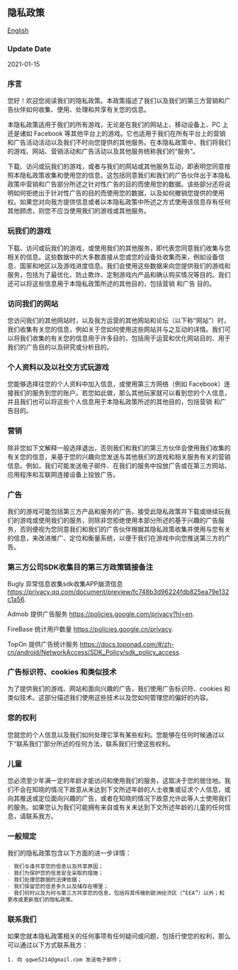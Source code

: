 ## 隐私政策
[English](index-en) 
### Update Date
2021-01-15


### 序言

您好！欢迎您阅读我们的隐私政策。本政策描述了我们以及我们的第三方营销和广告伙伴如何收集、使用、处理和共享有关您的信息。

本隐私政策适用于我们的所有游戏，无论是在我们的网站上、移动设备上、PC 上还是诸如 Facebook 等其他平台上的游戏。它也适用于我们在所有平台上的营销和广告活动活动以及我们不时向您提供的其他服务。在本隐私政策中，我们将我们的游戏、网站、营销活动和广告活动以及其他服务统称我们的“服务”。

下载、访问或玩我们的游戏，或者与我们的网站或其他服务互动，即表明您同意按照本隐私政策收集和使用您的信息。这包括同意我们和我们的广告伙伴出于本隐私政策中营销和广告部分所述之针对性广告的目的而使用您的数据。该些部分还将说明如何拒绝出于针对性广告的目的而使用您的数据，以及如何撤销您提供的使用权。如果您对向我方提供信息或者以本隐私政策中所述之方式使用该信息存有任何其他顾虑，则您不应当使用我们的游戏或其他服务。


### 玩我们的游戏

下载、访问或玩我们的游戏，或使用我们的其他服务，即代表您同意我们收集与您相关的信息。这些数据中的大多数直接从您或您的设备处收集而来，例如设备信息、国家和地区以及游戏进度信息。我们会使用这些数据来向您提供我们的游戏和服务，包括为了最优化、防止欺诈、定制游戏内产品和确认购买情况等目的。我们还可以将这些信息用于本隐私政策所述的其他目的，包括营销 和广告 目的。


### 访问我们的网站

您访问我们的其他网站时，以及我方运营的其他网站和论坛（以下称“网站”）时，我们收集有关您的信息，例如关于您如何使用这些网站并与之互动的详情。我们可以将我们收集的有关您的信息用于许多目的，包括用于运营和优化网站目的、用于我们的广告目的以及研究或分析目的。

### 个人资料以及以社交方式玩游戏
您能够选择往您的个人资料中加入信息，或使用第三方网络（例如 Facebook）连接我们的服务到您的账户。若您如此做，那么其他玩家就可以看到您的个人信息，并且我们也可以将这些个人信息用于本隐私政策所述的其他目的，包括营销 和广告目的。

### 营销
除非您如下文解释一般选择退出，否则我们和我们的第三方伙伴会使用我们收集的有关您的信息，来基于您的兴趣向您发送与其他我们的游戏和相关服务有关的营销信息。例如，我们可能发送电子邮件、在我们的服务中投放广告或在第三方网站、应用程序和互联网连接设备上投放广告。
### 广告
我们的游戏可能包括第三方产品和服务的广告。接受此隐私政策并下载或继续玩我们的游戏或使用我们的服务，则除非您拒绝使用本部分所述的基于兴趣的广告服务，否则便视为您同意我们和我们的广告伙伴根据其隐私政策收集并使用与您有关的信息，来改进推广、定位和衡量系统，以便于我们在游戏中向您推送第三方的广告。

### 第三方公司SDK收集目的第三方政策链接备注

Bugly 异常信息收集sdk收集APP崩溃信息 https://privacy.qq.com/document/preview/fc748b3d96224fdb825ea79e132c1a56.   

Admob 提供广告服务 https://policies.google.com/privacy?hl=en.   

FireBase 统计用户数量 https://policies.google.cn/privacy.   

TopOn 提供广告统计服务 https://docs.toponad.com/#/zh-cn/android/NetworkAccess/SDK_Policy/sdk_policy_access. 


### 广告标识符、cookies 和类似技术
为了提供我们的游戏、网站和面向兴趣的广告，我们使用广告标识符、cookies 和类似技术。这部分描述我们使用这些技术以及您如何管理您的偏好的内容。

### 您的权利
您就您的个人信息以及我们如何处理它享有某些权利。您能够在任何时候通过以下“联系我们”部分所述的任何方法，联系我们行使这些权利。

### 儿童
您必须至少年满一定的年龄才能访问和使用我们的服务，这取决于您的居住地。我们不会在知晓的情况下故意从未达到下文所述年龄的人士收集或征求个人信息，或向其推送或定位面向兴趣的广告，或者在知晓的情况下故意允许此等人士使用我们的服务。如果您认为我们可能拥有来自或有关未达到下文所述年龄的儿童的任何信息，请联系我方。

### 一般规定
我们的隐私政策包含以下方面的进一步详情：


```markdown
- 我们与谁共享您的信息以及共享原因；
- 我们为保护您的信息安全采取的措施；
- 我们处理您数据的法律依据；
- 我们保留您的信息多久以及储存在哪里；
- 我们何时以及为何与第三方共享您的信息，包括将其传输到欧洲经济区（“EEA”）以外；和
更改或更新我们的隐私政策。
```

### 联系我们
如果您就本隐私政策相关的任何事项有任何疑问或问题，包括行使您的权利，那么可以通过以下方式联系我方：
```
1. 向 qqwe5214@gmail.com 发送电子邮件；

```


 